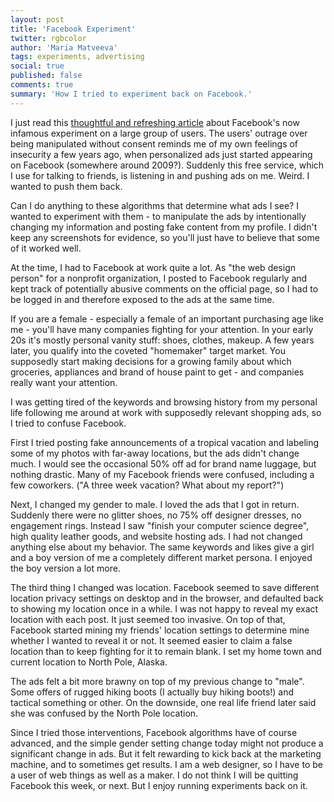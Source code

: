 ```yaml
---
layout: post
title: 'Facebook Experiment'
twitter: rgbcolor
author: 'Maria Matveeva'
tags: experiments, advertising
social: true
published: false
comments: true
summary: 'How I tried to experiment back on Facebook.'
---
```


I just read this [thoughtful and refreshing article](https://medium.com/@scottrob/facebooks-going-to-be-ok-but-science-is-taking-a-hit-fd512b250f3e) about Facebook's now infamous experiment on a large group of users. The users' outrage over being manipulated without consent reminds me of my own feelings of insecurity a few years ago, when personalized ads just started appearing on Facebook (somewhere around 2009?). Suddenly this free service, which I use for talking to friends, is listening in and pushing ads on me. Weird. I wanted to push them back.

Can I do anything to these algorithms that determine what ads I see? I wanted to experiment with them - to manipulate the ads by intentionally changing my information and posting fake content from my profile. I didn't keep any screenshots for evidence, so you'll just have to believe that some of it worked well.

At the time, I had to Facebook at work quite a lot. As "the web design person" for a nonprofit organization, I posted to Facebook regularly and kept track of potentially abusive comments on the official page, so I had to be logged in and therefore exposed to the ads at the same time.

If you are a female - especially a female of an important purchasing age like me - you'll have many companies fighting for your attention. In your early 20s it's mostly personal vanity stuff: shoes, clothes, makeup. A few years later, you qualify into the coveted "homemaker" target market. You supposedly start making decisions for a growing family about which groceries, appliances and brand of house paint to get - and companies really want your attention.

I was getting tired of the keywords and browsing history from my personal life following me around at work with supposedly relevant shopping ads, so I tried to confuse Facebook. 

First I tried posting fake announcements of a tropical vacation and labeling some of my photos with far-away locations, but the ads didn't change much. I would see the occasional 50% off ad for brand name luggage, but nothing drastic. Many of my Facebook friends were confused, including a few coworkers. ("A three week vacation? What about my report?")

Next, I changed my gender to male. I loved the ads that I got in return. Suddenly there were no glitter shoes, no 75% off designer dresses, no engagement rings. Instead I saw "finish your computer science degree", high quality leather goods, and website hosting ads. I had not changed anything else about my behavior. The same keywords and likes give a girl and a boy version of me a completely different market persona. I enjoyed the boy version a lot more.

The third thing I changed was location. Facebook seemed to save different location privacy settings on desktop and in the browser, and defaulted back to showing my location once in a while. I was not happy to reveal my exact location with each post. It just seemed too invasive. On top of that, Facebook started mining my friends' location settings to determine mine whether I wanted to reveal it or not. It seemed easier to claim a false location than to keep fighting for it to remain blank. I set my home town and current location to North Pole, Alaska.

The ads felt a bit more brawny on top of my previous change to "male". Some offers of rugged hiking boots (I actually buy hiking boots!) and tactical something or other. On the downside, one real life friend later said she was confused by the  North Pole location.

Since I tried those interventions, Facebook algorithms have of course advanced, and the simple gender setting change today might not produce a significant change in ads. But it felt rewarding to kick back at the marketing machine, and to sometimes get results. I am a web designer, so I have to be a user of web things as well as a maker. I do not think I will be quitting Facebook this week, or next. But I enjoy running experiments back on it.